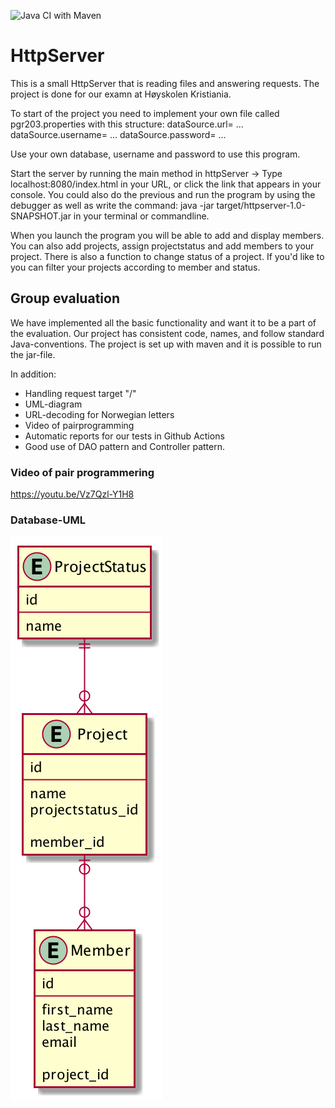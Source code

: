 ![Java CI with Maven](https://github.com/olavhl/HttpServer/workflows/Java%20CI%20with%20Maven/badge.svg)

# HttpServer

This is a small HttpServer that is reading files and answering requests.
The project is done for our examn at Høyskolen Kristiania.

To start of the project you need to implement your own file called pgr203.properties with this structure:
dataSource.url= ...
dataSource.username= ...
dataSource.password= ...

Use your own database, username and password to use this program.

Start the server by running the main method in httpServer ->
Type localhost:8080/index.html in your URL, or click the link that appears in your console. You could also do the previous and run the program by using the debugger as well as write the command: java -jar target/httpserver-1.0-SNAPSHOT.jar in your terminal or commandline.

When you launch the program you will be able to add and display members. You can also add projects, assign projectstatus and add members to your project.
There is also a function to change status of a project. If you'd like to you can filter your projects according to member and status.

## Group evaluation
We have implemented all the basic functionality and want it to be a part of the evaluation.
Our project has consistent code, names, and follow standard Java-conventions. The project is set up with maven and it is possible to run the jar-file.


In addition:
* Handling request target "/"
* UML-diagram
* URL-decoding for Norwegian letters
* Video of pairprogramming
* Automatic reports for our tests in Github Actions
* Good use of DAO pattern and Controller pattern.


### Video of pair programmering
https://youtu.be/Vz7Qzl-Y1H8


### Database-UML
![Database UML](docs/database_structure.png)

